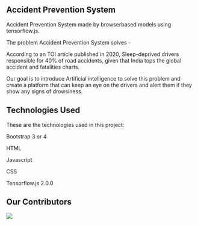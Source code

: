 ## Accident Prevention System

Accident Prevention System made by browserbased models using tensorflow.js.

The problem Accident Prevention System solves - 

According to an TOI article published in 2020, Sleep-deprived drivers responsible for 40% of road accidents, given that India tops the global accident and fatalities charts.

Our goal is to introduce Artificial intelligence to solve this problem and create a platform that can keep an eye on the drivers and alert them if they show any signs of drowsiness.

## Technologies Used

These are the technologies used in this project:

Bootstrap 3 or 4

HTML 

Javascript

CSS

Tensorflow.js 2.0.0

## Our Contributors

<a href="https://github.com/suyalamritanshu/Accident-Prevention-System/contributors">
  <img src="https://contrib.rocks/image?repo=suyalamritanshu/Accident-Prevention-System" />
</a>
